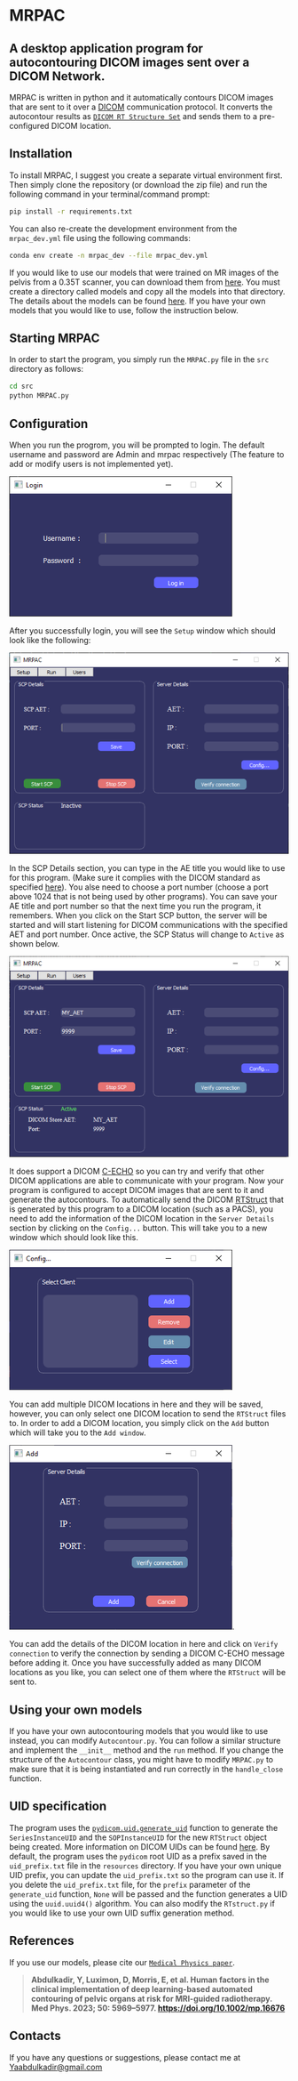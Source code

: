 # MRPAC
## A desktop application program for autocontouring DICOM images sent over a DICOM Network.

MRPAC is written in python and it automatically contours DICOM images that are sent to it over a [DICOM](https://www.dicomstandard.org/) communication protocol. It converts the autocontour results as [`DICOM RT Structure Set`](https://dicom.nema.org/medical/dicom/current/output/chtml/part03/sect_A.19.3.html#table_A.19.3-1) and sends them to a pre-configured DICOM location. 

## Installation
To install MRPAC, I suggest you create a separate virtual environment first. Then simply clone the repository (or download the zip file) and run the following command in your terminal/command prompt: 
```bash
pip install -r requirements.txt
``` 
You can also re-create the development environment from the `mrpac_dev.yml` file using the following commands:
```bash
conda env create -n mrpac_dev --file mrpac_dev.yml
```
If you would like to use our models that were trained on MR images of the pelvis from a 0.35T scanner, you can download them from [here](https://drive.google.com/drive/folders/1jiswRsa59ADvz7HG5iFQ_KxpS1M2I_zW?usp=drive_link). You must create a directory called models and copy all the models into that directory. The details about the models can be found [here](). If you have your own models that you would like to use, follow the instruction below.

## Starting MRPAC
In order to start the program, you simply run the `MRPAC.py` file in the `src` directory as follows:
```bash
cd src
python MRPAC.py
```
## Configuration
When you run the progrom, you will be prompted to login. The default username and password are Admin and mrpac respectively (The feature to add or modify users is not implemented yet). 

![Login](screencaptures/login.PNG)

After you successfully login, you will see the `Setup` window which should look like the following:

![Setup](screencaptures/setup_empty.PNG)

In the SCP Details section, you can type in the AE title you would like to use for this program. (Make sure it complies with the DICOM standard as specified [here](https://dicom.nema.org/medical/dicom/current/output/html/part08.html#chapter_C)). You alse need to choose a port number (choose a port above 1024 that is not being used by other programs). You can save your AE title and port number so that the next time you run the program, it remembers. When you click on the Start SCP button, the server will be started and will start listening for DICOM communications with the specified AET and port number. Once active, the SCP Status will change to `Active` as shown below.

![setup_active](screencaptures/setup_active.PNG)

It does support a DICOM [C-ECHO](https://dicom.nema.org/medical/dicom/current/output/chtml/part07/sect_9.3.5.html) so you can try and verify that other DICOM applications are able to communicate with your program. Now your program is configured to accept DICOM images that are sent to it and generate the autocontours. To automatically send the DICOM [RTStruct](https://dicom.nema.org/dicom/2013/output/chtml/part03/sect_A.19.html) that is generated by this program to a DICOM location (such as a PACS), you need to add the information of the DICOM location in the `Server Details` section by clicking on the `Config...` button. This will take you to a new window which should look like this.

![config](screencaptures/config_empty.PNG)

You can add multiple DICOM locations in here and they will be saved, however, you can only select one DICOM location to send the `RTStruct` files to. In order to add a DICOM location, you simply click on the `Add` button which will take you to the `Add window`.

![add](screencaptures/add.PNG).

You can add the details of the DICOM location in here and click on `Verify connection` to verify the connection by sending a DICOM C-ECHO message before adding it. Once you have successfully added as many DICOM locations as you like, you can select one of them where the `RTStruct` will be sent to.

## Using your own models
If you have your own autocontouring models that you would like to use instead, you can modify `Autocontour.py`. You can follow a similar structure and implement the `__init__` method and the `run` method. If you change the structure of the `Autocontour` class, you might have to modify `MRPAC.py` to make sure that it is being instantiated and run correctly in the `handle_close` function. 

## UID specification
The program uses the [`pydicom.uid.generate_uid`](https://pydicom.github.io/pydicom/dev/reference/generated/pydicom.uid.generate_uid.html) function to generate the `SeriesInstanceUID` and the `SOPInstanceUID` for the new `RTStruct` object being created. More information on DICOM UIDs can be found [here](https://dicom.nema.org/dicom/2013/output/chtml/part05/chapter_9.html). By default, the program uses the `pydicom` root UID as a prefix saved in the `uid_prefix.txt` file in the `resources` directory. If you have your own unique UID prefix, you can update the `uid_prefix.txt` so the program can use it. If you delete the `uid_prefix.txt` file, for the `prefix` parameter of the `generate_uid` function, `None` will be passed and the function generates a UID using the `uuid.uuid4()` algorithm. You can also modify the `RTstruct.py` if you would like to use your own UID suffix generation method.

## References
If you use our models, please cite our [`Medical Physics paper`](https://aapm.onlinelibrary.wiley.com/doi/full/10.1002/mp.16676).
> **Abdulkadir, Y, Luximon, D, Morris, E, et al. Human factors in the clinical implementation of deep learning-based automated contouring of pelvic organs at risk for MRI-guided radiotherapy. Med Phys. 2023; 50: 5969–5977. https://doi.org/10.1002/mp.16676**

## Contacts
If you have any questions or suggestions, please contact me at Yaabdulkadir@gmail.com
